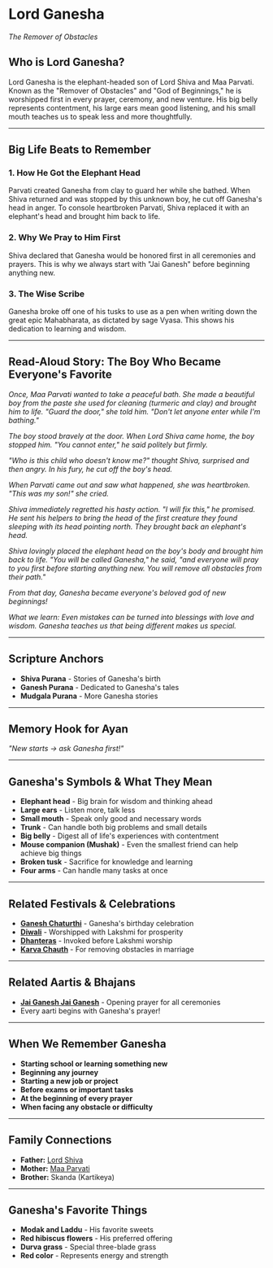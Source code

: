 # Lord Ganesha
*The Remover of Obstacles*

## Who is Lord Ganesha?

Lord Ganesha is the elephant-headed son of Lord Shiva and Maa Parvati. Known as the "Remover of Obstacles" and "God of Beginnings," he is worshipped first in every prayer, ceremony, and new venture. His big belly represents contentment, his large ears mean good listening, and his small mouth teaches us to speak less and more thoughtfully.

---

## Big Life Beats to Remember

### 1. **How He Got the Elephant Head**
Parvati created Ganesha from clay to guard her while she bathed. When Shiva returned and was stopped by this unknown boy, he cut off Ganesha's head in anger. To console heartbroken Parvati, Shiva replaced it with an elephant's head and brought him back to life.

### 2. **Why We Pray to Him First**
Shiva declared that Ganesha would be honored first in all ceremonies and prayers. This is why we always start with "Jai Ganesh" before beginning anything new.

### 3. **The Wise Scribe**
Ganesha broke off one of his tusks to use as a pen when writing down the great epic Mahabharata, as dictated by sage Vyasa. This shows his dedication to learning and wisdom.

---

## Read-Aloud Story: The Boy Who Became Everyone's Favorite

*Once, Maa Parvati wanted to take a peaceful bath. She made a beautiful boy from the paste she used for cleaning (turmeric and clay) and brought him to life. "Guard the door," she told him. "Don't let anyone enter while I'm bathing."*

*The boy stood bravely at the door. When Lord Shiva came home, the boy stopped him. "You cannot enter," he said politely but firmly.*

*"Who is this child who doesn't know me?" thought Shiva, surprised and then angry. In his fury, he cut off the boy's head.*

*When Parvati came out and saw what happened, she was heartbroken. "This was my son!" she cried.*

*Shiva immediately regretted his hasty action. "I will fix this," he promised. He sent his helpers to bring the head of the first creature they found sleeping with its head pointing north. They brought back an elephant's head.*

*Shiva lovingly placed the elephant head on the boy's body and brought him back to life. "You will be called Ganesha," he said, "and everyone will pray to you first before starting anything new. You will remove all obstacles from their path."*

*From that day, Ganesha became everyone's beloved god of new beginnings!*

*What we learn: Even mistakes can be turned into blessings with love and wisdom. Ganesha teaches us that being different makes us special.*

---

## Scripture Anchors
- **Shiva Purana** - Stories of Ganesha's birth
- **Ganesh Purana** - Dedicated to Ganesha's tales
- **Mudgala Purana** - More Ganesha stories

---

## Memory Hook for Ayan
*"New starts → ask Ganesha first!"*

---

## Ganesha's Symbols & What They Mean
- **Elephant head** - Big brain for wisdom and thinking ahead
- **Large ears** - Listen more, talk less
- **Small mouth** - Speak only good and necessary words
- **Trunk** - Can handle both big problems and small details
- **Big belly** - Digest all of life's experiences with contentment
- **Mouse companion (Mushak)** - Even the smallest friend can help achieve big things
- **Broken tusk** - Sacrifice for knowledge and learning
- **Four arms** - Can handle many tasks at once

---

## Related Festivals & Celebrations
- **[Ganesh Chaturthi](../section1-festivals/06-ganesh-chaturthi.md)** - Ganesha's birthday celebration
- **[Diwali](../section1-festivals/12-diwali.md)** - Worshipped with Lakshmi for prosperity
- **[Dhanteras](../section1-festivals/11-dhanteras.md)** - Invoked before Lakshmi worship
- **[Karva Chauth](../section1-festivals/10-karva-chauth.md)** - For removing obstacles in marriage

---

## Related Aartis & Bhajans
- **[Jai Ganesh Jai Ganesh](../section2-aartis-bhajans/06-jai-ganesh.md)** - Opening prayer for all ceremonies
- Every aarti begins with Ganesha's prayer!

---

## When We Remember Ganesha
- **Starting school or learning something new**
- **Beginning any journey**
- **Starting a new job or project**
- **Before exams or important tasks**
- **At the beginning of every prayer**
- **When facing any obstacle or difficulty**

---

## Family Connections
- **Father:** [Lord Shiva](./01-lord-shiva.md)
- **Mother:** [Maa Parvati](./08-maa-parvati.md)
- **Brother:** Skanda (Kartikeya)

---

## Ganesha's Favorite Things
- **Modak and Laddu** - His favorite sweets
- **Red hibiscus flowers** - His preferred offering
- **Durva grass** - Special three-blade grass
- **Red color** - Represents energy and strength